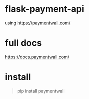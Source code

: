 # flask-payment-api
using https://paymentwall.com/


# full docs
https://docs.paymentwall.com/

# install

> pip install paymentwall
